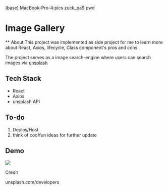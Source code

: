 (base) MacBook-Pro-4:pics zuck_pa$ pwd
# Image Gallery

** About
 This project was implemented as side project for me to learn more about React, Axios, lifecycle, Class component's pros and cons.

The project serves as a image search-engine where users can search images via [unsplash](unsplash.com/developers)



## Tech Stack
- React
- Axios
- unsplash API



## To-do
1. Deploy/Host
2. think of coo/fun ideas for further update



## Demo

<img src='./demo.png'>





Credit

unsplash.com/developers


